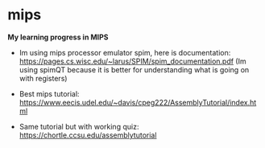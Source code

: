 # mips
**My learning progress in MIPS**

* Im using mips processor emulator spim, here is documentation:
https://pages.cs.wisc.edu/~larus/SPIM/spim_documentation.pdf
(Im using spimQT because it is better for understanding what is going on with registers)

* Best mips tutorial:
https://www.eecis.udel.edu/~davis/cpeg222/AssemblyTutorial/index.html

* Same tutorial but with working quiz:
https://chortle.ccsu.edu/assemblytutorial
